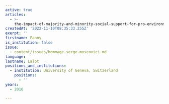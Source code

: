 ```yaml
---
active: true
articles:
  - >-
    the-impact-of-majority-and-minority-social-support-for-pro-environmental-values-on-pro-environmental-behaviours
createdAt: '2022-11-10T08:35:33.255Z'
exerpt: ''
firstname: Fanny
is_institution: false
issue:
  - content/issues/hommage-serge-moscovici.md
language:
lastname: Lalot
positions_and_institutions:
  - institution: University of Geneva, Switzerland
    positions:
      - ''
years:
  - 2016

---
```

